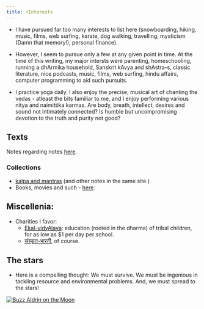 ```yaml
---
title: +Interests
---
```


- I have pursued far too many interests to list here (snowboarding, hiking, music, films, web surfing, karate, dog walking, travelling, mysticism (Damn that memory!), personal finance).
- However, I seem to pursue only a few at any given point in time. At the time of this writing, my major intersts were parenting, homeschooling, running a dhArmika household, Sanskrit kAvya and shAstra-s, classic literature, nice podcasts, music, films, web surfing, hindu affairs, computer programming to aid such pursuits.

- I practice yoga daily. I also enjoy the precise, musical art of chanting the vedas - atleast the bits familiar to me, and I enjoy performing various nitya and naimittika karmas. Are body, breath, intellect, desires and sound not intimately connected? Is humble but uncompromising devotion to the truth and purity not good?

## Texts
Notes regarding notes [here](/notes/artha/skills/learning/notes/).

### Collections
- [kalpa and mantras](/saMskAra/) (and other notes in the same site.)
- Books, movies and such - [here](/kAvyam/AsvAdaH).

## Miscellenia:

- Charities I favor:
    - [Ekal-vidyAlaya](http://www.ekal.org/): education (rooted in the dharma) of tribal children, for as low as $1 per day per school.
    - [संस्कृत-भारती](http://samskritabharati.org/sb/), of course.  

## The stars
- Here is a compelling thought: We must survive. We must be ingenious in tackling resource and environmental problems. And, we must spread to the stars!  

[![Buzz Aldrin on the Moon](http://upload.wikimedia.org/wikipedia/commons/thumb/9/9c/Aldrin_Apollo_11.jpg/180px-Aldrin_Apollo_11.jpg "Buzz Aldrin on the Moon: Survival in Space")](http://www.youtube.com/watch?v=RMINSD7MmT4)
